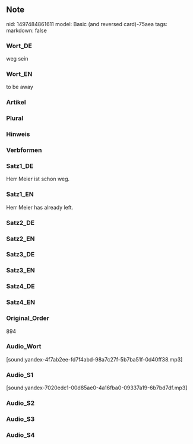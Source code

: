 ## Note
nid: 1497484861611
model: Basic (and reversed card)-75aea
tags: 
markdown: false

### Wort_DE
weg sein

### Wort_EN
to be away

### Artikel


### Plural


### Hinweis


### Verbformen


### Satz1_DE
Herr Meier ist schon weg.

### Satz1_EN
Herr Meier has already left.

### Satz2_DE


### Satz2_EN


### Satz3_DE


### Satz3_EN


### Satz4_DE


### Satz4_EN


### Original_Order
894

### Audio_Wort
[sound:yandex-4f7ab2ee-fd7f4abd-98a7c27f-5b7ba51f-0d40ff38.mp3]

### Audio_S1
[sound:yandex-7020edc1-00d85ae0-4a16fba0-09337a19-6b7bd7df.mp3]

### Audio_S2


### Audio_S3


### Audio_S4

